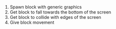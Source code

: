 1. Spawn block with generic graphics
2. Get block to fall towards the bottom of the screen
3. Get block to collide with edges of the screen
4. Give block movement
